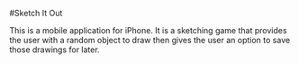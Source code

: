 #Sketch It Out

This is a mobile application for iPhone. It is a sketching game that provides the user with a random object to draw then gives the user an option to save those drawings for later.
